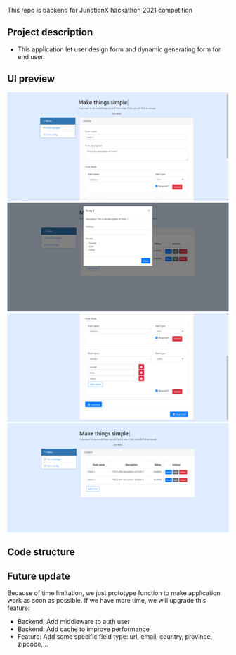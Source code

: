This repo is backend for JunctionX hackathon 2021 competition

## Project description
- This application let user design form and dynamic generating form for end user.

## UI preview
![](assets/1.png)
![](assets/2.png)
![](assets/3.png)
![](assets/4.png)

## Code structure

## Future update
Because of time limitation, we just prototype function to make application work as soon as possible.
If we have more time, we will upgrade this feature:
- Backend: Add middleware to auth user
- Backend: Add cache to improve performance
- Feature: Add some specific field type: url, email, country, province, zipcode,...